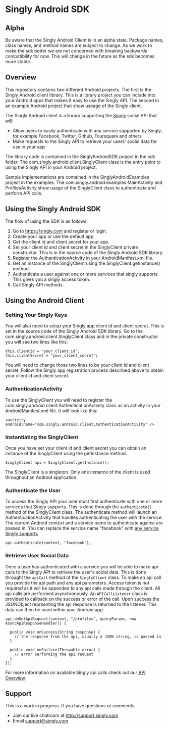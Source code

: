 # Singly Android SDK

## Alpha
Be aware that the Singly Android Client is in an alpha state.  Package names, class names, and method names are subject to change.  As we work to make the sdk better we are not concerned with breaking backwards compatibility for now.  This will change in the future as the sdk becomes more stable.

## Overview
This repository contains two different Android projects.  The first is the Singly Android client library.  This is a library project you can include into your Android apps that makes it easy to use the Singly API.  The second in an example Android project that show useage of the Singly client.

The Singly Android client is a library supporting the [Singly](https://singly.com) social API that will:

  - Allow users to easily authenticate with any service supported by Singly; for example Facebook, Twitter, Github, Foursquare and others
  - Make requests to the Singly API to retrieve your users' social data for use in your app


The library code is contained in the SinglyAndroidSDK project in the sdk folder.  The com.singly.android.client.SinglyClient class is the entry point to using the Singly API in your Android project.

Sample implementations are contained in the SinglyAndroidExamples project in the examples.  The com.singly.android.examples.MainActivity and ProfilesActivity show usage of the SinglyClient class to authenticate and perform API calls.

## Using the Singly Android SDK

The flow of using the SDK is as follows

1. Go to https://singly.com and register or login.
2. Create your app or use the default app.
3. Get the client id and client secret for your app.
4. Set your client id and client secret in the SinglyClient private constructor.  This is in the source code of the Singly Android SDK library.
5. Register the AuthenticationActivity in your AndroidManifest.xml file.
6. Get an instance of the SinglyClient using the SinglyClient.getInstance() method.
7. Authenticate a user against one or more services that singly supports.  This gives you a singly access token.
8. Call Singly API methods.

## Using the Android Client

### Setting Your Singly Keys
You will also need to setup your Singly app client id and client secret.  This is set in the source code of the Singly Android SDK library.  Go to the com.singly.android.client.SinglyClient class and in the private constructor you will see two lines like this:

    this.clientId = "your_client_id";
    this.clientSecret = "your_client_secret";

You will need to change those two lines to be your client id and client secret.  Follow the Singly app registration process described above to obtain your client id and client secret. 

### AuthenticationActivity
To use the SinglyClient you will need to register the com.singly.android.client.AuthenticationActivity class as an activity in your AndroidManifest.xml file.  It will look like this:

    <activity android:name="com.singly.android.client.AuthenticationActivity" />

### Instantiating the SinglyClient
Once you have set your client id and client secret you can obtain an instance of the SinglyClient using the getInstance method. 

    SinglyClient api = SinglyClient.getInstance();

The SinglyClient is a singleton.  Only one instance of the client is used throughout an Android application.

### Authenticate the User
To access the Singly API your user must first authenticate with one or more services that Singly supports.  This is done through the `authenticate()` method of the SinglyClient class.  The authenticate method will launch an AuthenticationActivity that handles authenticating the user with the service.  The current Android context and a service name to authenticate against are passed in.  You can replace the service name "facebook" with [any service Singly supports](https://singly.com/docs)

    api.authenticate(context, "facebook");

### Retrieve User Social Data
Once a user has authenticated with a service you will be able to make api calls to the Singly API to retrieve the user's social data.  This is done throught the `apiCall` method of the `SinglyClient` class.  To make an api call you provide the api path and any api parameters.  Access token is not required as it will be appended to any api calls made through the client.  All api calls are performed asynchronously.  An `APICallListener` class is provided to callback on the success or error of the call.  Upon success the JSONObject reprsenting the api response is returned to the listener.  This data can then be used within your Android app.
    
    api.doGetApiRequest(context, "/profiles", queryParams, new AsyncApiResponseHandler() {

      public void onSuccess(String response) {
        // the response from the api, usually a JSON string, is passed in
      }

      public void onFailure(Throwable error) {
        // error performing the api request
      }
    });

For more information on available Singly api calls check out our [API Overview](https://singly.com/docs/api).

Support
--------------

This is a work in progress. If you have questions or comments

* Join our live chatroom at http://support.singly.com
* Email support@singly.com
